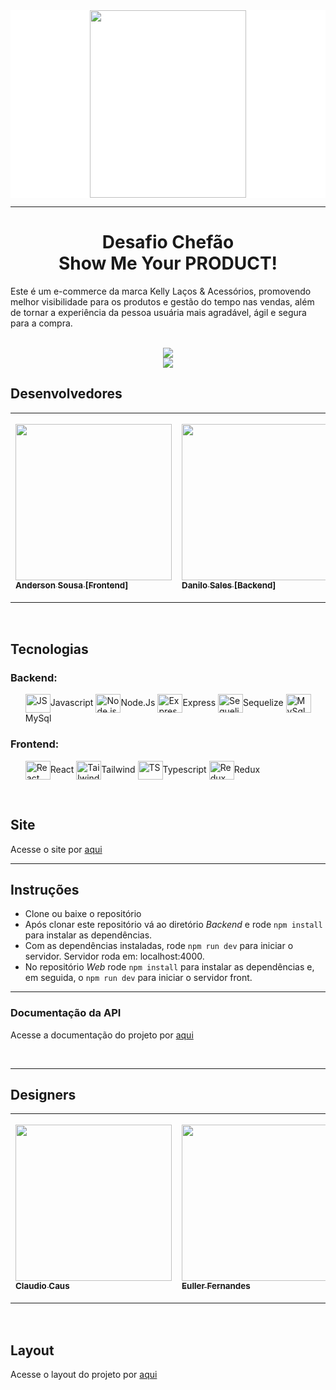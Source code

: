 <div style="background-color:white" align="center">
<img src="https://user-images.githubusercontent.com/92600746/178127181-28a89aa4-4bf3-44d9-bf81-85cd706629e3.png" width="250px" height="300" align="center" > 
</div>

<hr> 
<h1 align="center">Desafio Chefão <br>
    Show Me Your
    PRODUCT!</h1>
    
Este é um e-commerce da marca Kelly Laços & Acessórios, promovendo melhor visibilidade para os produtos e gestão do tempo nas vendas, além de tornar a experiência da pessoa usuária mais agradável, ágil e segura para a compra.


<br>
    
<div align="center">
<img src="https://user-images.githubusercontent.com/92600746/179316338-273d0f26-0fe8-4f7b-baba-8c2198c94fa9.jpeg" align="center">
</div>
<div align="center">
<img src="https://user-images.githubusercontent.com/92600746/179316793-7fdfdb9f-2c44-4a13-9935-3712db740463.jpeg" align="center">
</div>


<section class="devs">
  <h2> Desenvolvedores </h2>

<table>
    <tr>
        <td align=”center”>
            <a href="https://github.com/andersonmsousa">
                <img src="https://avatars.githubusercontent.com/u/99672186?v=4" width="250px">
                    <sub>
                        <b> Anderson Sousa [Frontend] </b>
                    </sub>
            </a>
        </td>

<td align=”center”>
            <a href="https://www.linkedin.com/in/danilo-sales-5aabbb38">
                <img src="https://avatars.githubusercontent.com/u/40240895?v=4" width="250px">
                    <sub>
                        <b> Danilo Sales [Backend] </b>
                    </sub>
            </a>
        </td>
        <td align=”center”>
            <a href="https://www.linkedin.com/in/luiz-felipe-couto-mendes/">
                <img src="https://avatars.githubusercontent.com/u/59844712?v=4" width="280px">
                    <sub>
                        <b> Felipe Mendes [Frontend] </b>
                    </sub>
            </a>
        </td>
<td align=”center”>
            <a href="https://www.linkedin.com/in/juliana-andrade/">
                <img src="https://avatars.githubusercontent.com/u/90662162?v=4" width="280px">
                    <sub>
                        <b> Juliana Andrade [Backend] </b>
                    </sub>
            </a>
        </td>

<td align=”center”>
            <a href="https://www.linkedin.com/in/lucasrobertodefranciscodev/">
                <img src="https://avatars.githubusercontent.com/u/100739581?v=4" width="250px">
                    <sub>
                        <b> Lucas Roberto [Backend] </b>
                    </sub>
            </a>
        </td>
<td align=”center”>
            <a href="https://www.linkedin.com/in/rafaelgarnasci/">
                <img src="https://user-images.githubusercontent.com/92600746/178128764-c05f007d-1592-400e-a586-66f5c2057abf.jpg" width="280px">
                    <sub>
                        <b> Rafael Nascimento [Backend] </b>
                    </sub>
            </a>
        </td>
 <td align=”center”>
          <a href="https://www.linkedin.com/in/talita-de-lana-nascimento-511b44b3">
               <img src="https://avatars.githubusercontent.com/u/100472925?v=4" width="280px">
                    <sub>
                        <b> Talita de Lana [Backend]  </b>
                    </sub>
            </a>
        </td> 
</table>
</br>
</section>

<section class="tecnologias">
    <h2> Tecnologias </h2>
    <h3>Backend:</h3>
<ul>
   <img align="center" alt="JS" height="30" width="40" src="https://cdn.jsdelivr.net/gh/devicons/devicon/icons/javascript/javascript-original.svg">Javascript
   <img align="center" alt="Node.js" height="30" width="40" src="https://cdn.jsdelivr.net/gh/devicons/devicon/icons/nodejs/nodejs-original.svg">Node.Js
   <img align="center" alt="Express" height="30" width="40" src="https://cdn.jsdelivr.net/gh/devicons/devicon/icons/express/express-original-wordmark.svg">Express
   <img align="center" alt="Sequelize" height="30" width="40" src="https://cdn.jsdelivr.net/gh/devicons/devicon/icons/sequelize/sequelize-original.svg">Sequelize
   <img align="center" alt="MySql" height="30" width="40" src="https://cdn.jsdelivr.net/gh/devicons/devicon/icons/mysql/mysql-original.svg">MySql
</ul>

<h3>Frontend:</h3>
<ul>
    <img align="center" alt="React" height="30" width="40" src="https://cdn.jsdelivr.net/gh/devicons/devicon/icons/react/react-original.svg">React
    <img align="center" alt="Tailwind" height="30" width="40" src="https://cdn.jsdelivr.net/gh/devicons/devicon/icons/tailwindcss/tailwindcss-original-wordmark.svg">Tailwind
    <img align="center" alt="TS" height="30" width="40" src="https://cdn.jsdelivr.net/gh/devicons/devicon/icons/typescript/typescript-original.svg">Typescript
    <img align="center" alt="Redux" height="30" width="40" src="https://cdn.jsdelivr.net/gh/devicons/devicon/icons/redux/redux-original.svg">Redux
</ul>
    

</section>
</br>
<section class="Site">
<h2> Site </h2>
<p> Acesse o site por <a href="https://kellylacosetiaras.herokuapp.com/"> aqui </a> </p>

<hr> 

## Instruções

- Clone ou baixe o repositório
- Após clonar este repositório vá ao diretório *Backend* e rode `npm install` para instalar as dependências.
- Com as dependências instaladas, rode `npm run dev` para iniciar o servidor. Servidor roda em: localhost:4000.
- No repositório *Web* rode `npm install` para instalar as dependências e, em seguida, o `npm run dev` para iniciar o servidor front.

      
</section>
<hr>
<h3>Documentação da API</h3>
<p> Acesse a documentação do projeto por <a href="https://documenter.getpostman.com/view/21853755/UzJPMuqb"> aqui </a></p>

</br>

<hr>

<section class="Designers">
  <h2> Designers </h2>

<table>
    <tr>
        <td align=”center”>
            <a href="http://linkedin.com/in/claudiocaus">
                <img src="https://user-images.githubusercontent.com/92600746/178128978-cfd8e704-44b3-4edb-b117-615980c26708.png" width="250px">
                    <sub>
                        <b> Claudio Caus </b>
                    </sub>
            </a>
        </td>

<td align=”center”>
            <a href="https://www.linkedin.com/in/euller-fernandes-447955205/">
                <img src="https://user-images.githubusercontent.com/92600746/178129022-fabcb099-9cfb-4162-b8a8-2b56eca8a9b5.png" width="250px">
                    <sub>
                        <b> Euller Fernandes </b>
                    </sub>
            </a>
        </td>
        <td align=”center”>
            <a href="https://www.linkedin.com/in/jayne-nunes/">
                <img src="https://user-images.githubusercontent.com/92600746/178128974-005c60fe-c70a-4f61-a71c-d99f9d1a4fe5.png" width="280px">
                    <sub>
                        <b> Jayne Nunes </b>
                    </sub>
            </a>
        </td>
<td align=”center”>
            <a href="https://www.linkedin.com/in/mariliapimentab/">
                <img src="https://user-images.githubusercontent.com/92600746/178128844-ac8e8511-f219-4d51-9fd4-d50ed17b13ef.png" width="280px">
                    <sub>
                        <b> Marilia Pimenta </b>
                    </sub>
            </a>
        </td>
</table>
</br>
</section>

<section class=”Layout”>
    <h2>  Layout </h2>
    <p> Acesse o layout do projeto por <a href="https://www.notion.so/mariliapimentab/Big-Boss-Kelly-La-os-Acess-rios-a3c2c0e8497242d280935debc528e1e2"> aqui </a></p>
<section>

